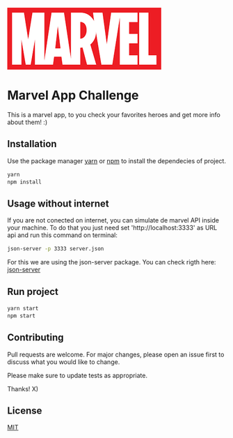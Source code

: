 ![MARVEL](https://github.com/kielkow/Marvel_App/blob/master/src/assets/logo.png)

# Marvel App Challenge

This is a marvel app, to you check your favorites heroes and get more info about them! :)

## Installation

Use the package manager [yarn](https://yarnpkg.com/) or
[npm](https://www.npmjs.com/) to install the dependecies of project.

```bash
yarn
npm install
```

## Usage without internet

If you are not conected on internet, you can simulate de marvel API inside your machine. To do that you just need set 'http://localhost:3333' as URL api and run this command on terminal:

```bash
json-server -p 3333 server.json
```
For this we are using the json-server package. You can check rigth here:
[json-server](https://github.com/typicode/json-server)

## Run project

```bash
yarn start
npm start
```

## Contributing
Pull requests are welcome. For major changes, please open an issue first to discuss what you would like to change.

Please make sure to update tests as appropriate.

Thanks! X)

## License
[MIT](https://choosealicense.com/licenses/mit/)
